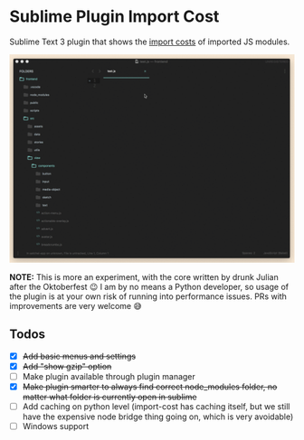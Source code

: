 # Sublime Plugin Import Cost

Sublime Text 3 plugin that shows the [import costs](https://github.com/wix/import-cost/) of imported JS modules.

![Example GIF](./example.gif)

**NOTE:** This is more an experiment, with the core written by drunk Julian after the Oktoberfest 😉 I am by no means a Python developer, so usage of the plugin is at your own risk of running into performance issues. PRs with improvements are very welcome 😅

## Todos

 - [x] ~~Add basic menus and settings~~
 - [x] ~~Add "show gzip" option~~
 - [ ] Make plugin available through plugin manager
 - [x] ~~Make plugin smarter to always find correct node_modules folder, no matter what folder is currently open in sublime~~
 - [ ] Add caching on python level (import-cost has caching itself, but we still have the expensive node bridge thing going on, which is very avoidable)
 - [ ] Windows support
